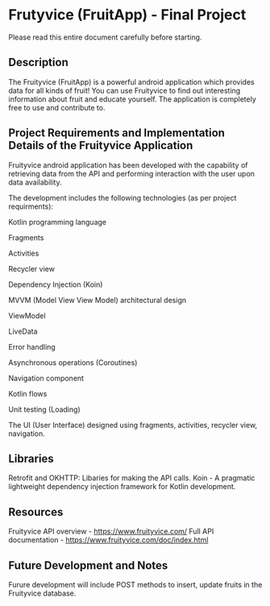 # Frutyvice (FruitApp) - Final Project

Please read this entire document carefully before starting.

## Description

The Fruityvice (FruitApp) is a powerful android application which provides data for all kinds of fruit! 
You can use Fruityvice to find out interesting information about fruit and educate yourself. 
The application is completely free to use and contribute to.


## Project Requirements and Implementation Details of the Fruityvice Application 

  Fruityvice android application has been developed with the capability of retrieving data from the API and
  performing interaction with the user upon data availability. 

 The development includes the following technologies (as per project requirments): 

 Kotlin programming language 

 Fragments 

 Activities 

 Recycler view 

 Dependency Injection (Koin) 

 MVVM (Model View View Model) architectural design 

 ViewModel 

 LiveData 

 Error handling 

 Asynchronous operations (Coroutines) 

 Navigation component 

 Kotlin flows

 Unit testing (Loading) 

 The UI (User Interface) designed using fragments, activities, recycler view, navigation.
 
## Libraries
  Retrofit and OKHTTP: Libaries for making the API calls.
  Koin - A pragmatic lightweight dependency injection framework for Kotlin development. 

## Resources
  Fruityvice API overview - https://www.fruityvice.com/
  Full API documentation -  https://www.fruityvice.com/doc/index.html

## Future Development and Notes
  Furure development will include POST methods to insert, update fruits in the Fruityvice database.

